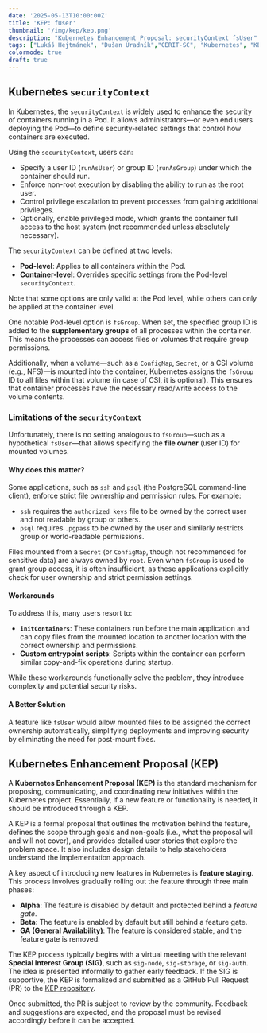 ```yaml
---
date: '2025-05-13T10:00:00Z'
title: 'KEP: fUser'
thumbnail: '/img/kep/kep.png'
description: "Kubernetes Enhancement Proposal: securityContext fsUser"
tags: ["Lukáš Hejtmánek", "Dušan Úradník","CERIT-SC", "Kubernetes", "KEP", "Security"]
colormode: true
draft: true
---
```


## Kubernetes `securityContext`

In Kubernetes, the `securityContext` is widely used to enhance the security of containers running in a Pod. It allows administrators—or even end users deploying the Pod—to define security-related settings that control how containers are executed.

Using the `securityContext`, users can:

- Specify a user ID (`runAsUser`) or group ID (`runAsGroup`) under which the container should run.
- Enforce non-root execution by disabling the ability to run as the root user.
- Control privilege escalation to prevent processes from gaining additional privileges.
- Optionally, enable privileged mode, which grants the container full access to the host system (not recommended unless absolutely necessary).

The `securityContext` can be defined at two levels:

- **Pod-level**: Applies to all containers within the Pod.
- **Container-level**: Overrides specific settings from the Pod-level `securityContext`.

Note that some options are only valid at the Pod level, while others can only be applied at the container level.

One notable Pod-level option is `fsGroup`. When set, the specified group ID is added to the **supplementary groups** of all processes within the container. This means the processes can access files or volumes that require group permissions.

Additionally, when a volume—such as a `ConfigMap`, `Secret`, or a CSI volume (e.g., NFS)—is mounted into the container, Kubernetes assigns the `fsGroup` ID to all files within that volume (in case of CSI, it is optional). This ensures that container processes have the necessary read/write access to the volume contents.


### Limitations of the `securityContext`

Unfortunately, there is no setting analogous to `fsGroup`—such as a hypothetical `fsUser`—that allows specifying the **file owner** (user ID) for mounted volumes.

#### Why does this matter?

Some applications, such as `ssh` and `psql` (the PostgreSQL command-line client), enforce strict file ownership and permission rules. For example:

- `ssh` requires the `authorized_keys` file to be owned by the correct user and not readable by group or others.
- `psql` requires `.pgpass` to be owned by the user and similarly restricts group or world-readable permissions.

Files mounted from a `Secret` (or `ConfigMap`, though not recommended for sensitive data) are always owned by `root`. Even when `fsGroup` is used to grant group access, it is often insufficient, as these applications explicitly check for user ownership and strict permission settings.

#### Workarounds

To address this, many users resort to:

- **`initContainers`**: These containers run before the main application and can copy files from the mounted location to another location with the correct ownership and permissions.
- **Custom entrypoint scripts**: Scripts within the container can perform similar copy-and-fix operations during startup.

While these workarounds functionally solve the problem, they introduce complexity and potential security risks.

#### A Better Solution

A feature like `fsUser` would allow mounted files to be assigned the correct ownership automatically, simplifying deployments and improving security by eliminating the need for post-mount fixes.

## Kubernetes Enhancement Proposal (KEP)

A **Kubernetes Enhancement Proposal (KEP)** is the standard mechanism for proposing, communicating, and coordinating new initiatives within the Kubernetes project. Essentially, if a new feature or functionality is needed, it should be introduced through a KEP.

A KEP is a formal proposal that outlines the motivation behind the feature, defines the scope through goals and non-goals (i.e., what the proposal will and will not cover), and provides detailed user stories that explore the problem space. It also includes design details to help stakeholders understand the implementation approach.

A key aspect of introducing new features in Kubernetes is **feature staging**. This process involves gradually rolling out the feature through three main phases:

- **Alpha**: The feature is disabled by default and protected behind a *feature gate*.
- **Beta**: The feature is enabled by default but still behind a feature gate.
- **GA (General Availability)**: The feature is considered stable, and the feature gate is removed.

The KEP process typically begins with a virtual meeting with the relevant **Special Interest Group (SIG)**, such as `sig-node`, `sig-storage`, or `sig-auth`. The idea is presented informally to gather early feedback. If the SIG is supportive, the KEP is formalized and submitted as a GitHub Pull Request (PR) to the [KEP repository](https://github.com/kubernetes/enhancements).

Once submitted, the PR is subject to review by the community. Feedback and suggestions are expected, and the proposal must be revised accordingly before it can be accepted.


